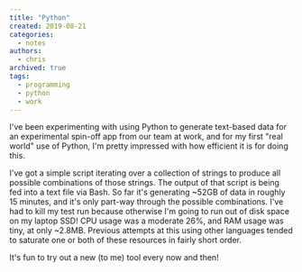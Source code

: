 ```yaml
---
title: "Python"
created: 2019-08-21
categories:
  - notes
authors:
  - chris
archived: true
tags:
  - programming
  - python
  - work
---
```


I've been experimenting with using Python to generate text-based data for an experimental spin-off app from our team at work, and for my first "real world" use of Python, I'm pretty impressed with how efficient it is for doing this.

I've got a simple script iterating over a collection of strings to produce all possible combinations of those strings. The output of that script is being fed into a text file via Bash. So far it's generating ~52GB of data in roughly 15 minutes, and it's only part-way through the possible combinations. I've had to kill my test run because otherwise I'm going to run out of disk space on my laptop SSD! CPU usage was a moderate 26%, and RAM usage was tiny, at only ~2.8MB. Previous attempts at this using other languages tended to saturate one or both of these resources in fairly short order.

It's fun to try out a new (to me) tool every now and then!

